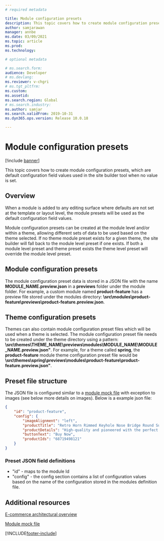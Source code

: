 ```yaml
---
# required metadata

title: Module configuration presets
description: This topic covers how to create module configuration presets, which are default configuration field values used in the site builder tool  when no value is set.
author: samjarawan
manager: annbe
ms.date: 03/09/2021
ms.topic: article
ms.prod: 
ms.technology: 

# optional metadata

# ms.search.form: 
audience: Developer
# ms.devlang: 
ms.reviewer: v-chgri
# ms.tgt_pltfrm: 
ms.custom: 
ms.assetid: 
ms.search.region: Global
# ms.search.industry: 
ms.author: samjar
ms.search.validFrom: 2019-10-31
ms.dyn365.ops.version: Release 10.0.18

---
```

# Module configuration presets

[!include [banner](../includes/banner.md)]

This topic covers how to create module configuration presets, which are default configuration field values used in the site builder tool  when no value is set.

## Overview

When a module is added to any editing surface where defaults are not set at the template or layout level, the module presets will be used as the default configuration field values. 

Module configuration presets can be created at the module level and/or within a theme, allowing different sets of data to be used based on the theme selected.  If no theme module preset exists for a given theme, the site builder will fall back to the module level preset if one exists. If both a module level preset and theme preset exists the theme level preset will override the module level preset.

## Module configuration presets

The module configuration preset data is stored in a JSON file with the name **MODULE_NAME.preview.json** in a **previews** folder under the module folder. For example, a custom module named **product-feature** has a preview file stored under the modules directory: **\src\modules\product-feature\previews\product-feature.preview.json**.

## Theme configuration presets

Themes can also contain module configuration preset files which will be used when a theme is selected.  The module configuration preset file needs to be created under the theme directory using a pattern:  **\src\themes\THEME_NAME\previews\modules\MODULE_NAME\MODULE_NAME.preview.json"**. For example, for a theme called **spring**, the **product-feature** module theme configuration preset file would be **\src\themes\spring\previews\modules\product-feature\product-feature.preview.json"**. 

## Preset file structure

The JSON file is configured similar to a [module mock file](module-mock-file.md) with exception to images (see below more details on images).  Below is a example json file:

```json
{
    "id": "product-feature",
    "config": {
        "imageAlignment": "left",
        "productTitle": "Retro Horn Rimmed Keyhole Nose Bridge Round Sunglasses",
        "productDetails": "High-quality and pioneered with the perfect blend of timeless classic and modern technology with hint of old school glamor.",
        "buttonText": "Buy Now",
        "productIds": "68719498121"
    }
}
```
### Preset JSON field definitions
* "id" - maps to the module Id
* "config" - the config section contains a list of configuration values based on the name of the configuration stored in the modules definition file.


## Additional resources

[E-commerce architectural overview](architectural-overview.md)

[Module mock file](module-mock-file.md)


[!INCLUDE[footer-include](../../includes/footer-banner.md)]
